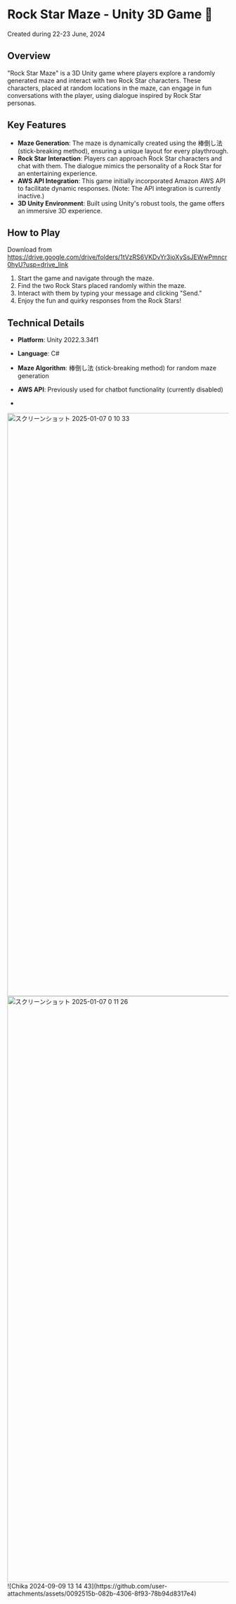 
# Rock Star Maze - Unity 3D Game 🎸

Created during 22-23 June, 2024

## Overview
"Rock Star Maze" is a 3D Unity game where players explore a randomly generated maze and interact with two Rock Star characters. These characters, placed at random locations in the maze, can engage in fun conversations with the player, using dialogue inspired by Rock Star personas.

## Key Features
- **Maze Generation**: The maze is dynamically created using the 棒倒し法 (stick-breaking method), ensuring a unique layout for every playthrough.
- **Rock Star Interaction**: Players can approach Rock Star characters and chat with them. The dialogue mimics the personality of a Rock Star for an entertaining experience.
- **AWS API Integration**: This game initially incorporated Amazon AWS API to facilitate dynamic responses. (Note: The API integration is currently inactive.)
- **3D Unity Environment**: Built using Unity's robust tools, the game offers an immersive 3D experience.

## How to Play
Download from https://drive.google.com/drive/folders/1tVzRS6VKDvYr3ioXySsJEWwPmncr0hyU?usp=drive_link
1. Start the game and navigate through the maze.
2. Find the two Rock Stars placed randomly within the maze.
3. Interact with them by typing your message and clicking "Send."
4. Enjoy the fun and quirky responses from the Rock Stars!

## Technical Details
- **Platform**: Unity 2022.3.34f1
- **Language**: C#
- **Maze Algorithm**: 棒倒し法 (stick-breaking method) for random maze generation
- **AWS API**: Previously used for chatbot functionality (currently disabled)

- 

<img width="1325" alt="スクリーンショット 2025-01-07 0 10 33" src="https://github.com/user-attachments/assets/85bf1313-4f41-4e71-bab8-b8f6e508df2c" />
<img width="1332" alt="スクリーンショット 2025-01-07 0 11 26" src="https://github.com/user-attachments/assets/e8f22320-4397-4e45-969c-ecbc6bbdc504" />
![Chika 2024-09-09 13 14 43](https://github.com/user-attachments/assets/0092515b-082b-4306-8f93-78b94d8317e4)
